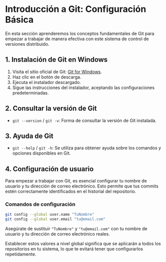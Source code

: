 # Introducción a Git: Configuración Básica

En esta sección aprenderemos los conceptos fundamentales de Git para empezar a trabajar de manera efectiva con este sistema de control de versiones distribuido.

## 1. Instalación de Git en Windows

1. Visita el sitio oficial de Git: [Git for Windows](https://git-scm.com/download/win).
2. Haz clic en el botón de descarga.
3. Ejecuta el instalador descargado.
4. Sigue las instrucciones del instalador, aceptando las configuraciones predeterminadas.

## 2. Consultar la versión de Git

- `git --version` / `git -v`: Forma de consultar la versión de Git instalada.

## 3. Ayuda de Git

- `git --help` / `git -h`: Se utiliza para obtener ayuda sobre los comandos y opciones disponibles en Git.

## 4. Configuración de usuario

Para empezar a trabajar con Git, es esencial configurar tu nombre de usuario y tu dirección de correo electrónico. Esto permite que tus commits estén correctamente identificados en el historial del repositorio.

### Comandos de configuración

```bash
git config --global user.name "TuNombre"
git config --global user.email "tu@email.com"
```

Asegúrate de sustituir `"TuNombre"` y `"tu@email.com"` con tu nombre de usuario y tu dirección de correo electrónico reales.

Establecer estos valores a nivel global significa que se aplicarán a todos los repositorios en tu sistema, lo que te evitará tener que configurarlos repetidamente.